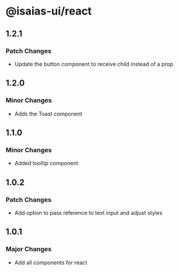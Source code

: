 # @isaias-ui/react

## 1.2.1

### Patch Changes

- Update the button component to receive child instead of a prop

## 1.2.0

### Minor Changes

- Adds the Toast component

## 1.1.0

### Minor Changes

- Added tooltip component

## 1.0.2

### Patch Changes

- Add option to pass reference to text input and adjust styles

## 1.0.1

### Major Changes

- Add all components for react

